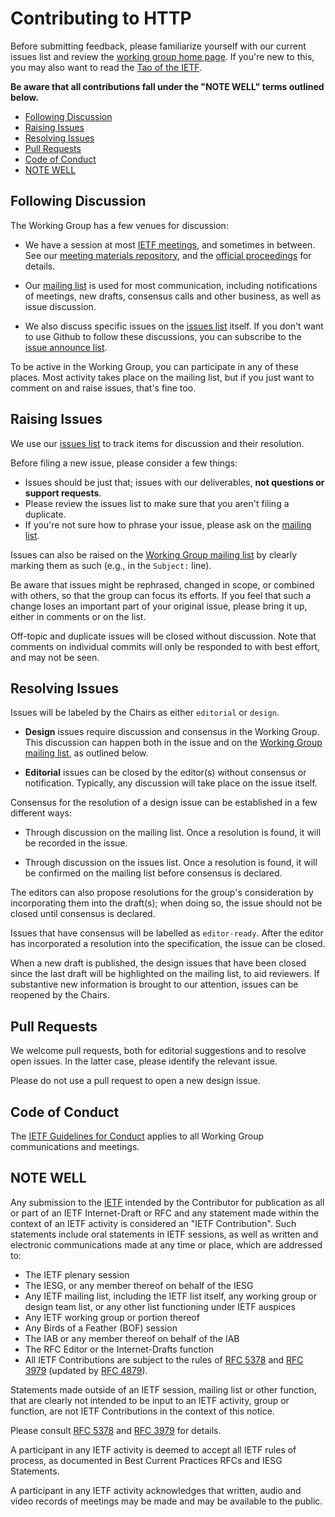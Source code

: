 # Contributing to HTTP

Before submitting feedback, please familiarize yourself with our current issues
list and review the [working group home page](https://httpwg.github.io/). If
you're new to this, you may also want to read the [Tao of the
IETF](https://www.ietf.org/tao.html).

**Be aware that all contributions fall under the "NOTE WELL" terms outlined below.**


<!-- START doctoc generated TOC please keep comment here to allow auto update -->
<!-- DON'T EDIT THIS SECTION, INSTEAD RE-RUN doctoc TO UPDATE -->


- [Following Discussion](#following-discussion)
- [Raising Issues](#raising-issues)
- [Resolving Issues](#resolving-issues)
- [Pull Requests](#pull-requests)
- [Code of Conduct](#code-of-conduct)
- [NOTE WELL](#note-well)

<!-- END doctoc generated TOC please keep comment here to allow auto update -->


## Following Discussion

The Working Group has a few venues for discussion:

* We have a session at most [IETF meetings](https://www.ietf.org/meeting/), and sometimes in between. See our [meeting materials repository](https://github.com/httpwg/wg-materials), and the [official proceedings](https://datatracker.ietf.org/wg/httpbis/meetings/) for details.

* Our [mailing list](https://lists.w3.org/Archives/Public/ietf-http-wg/) is used for most communication, including notifications of meetings, new drafts, consensus calls and other business, as well as issue discussion.

* We also discuss specific issues on the [issues list](https://github.com/httpwg/http-extensions/issues) itself. If you don't want to use Github to follow these discussions, you can subscribe to the [issue announce list](https://www.ietf.org/mailman/listinfo/http-issues).

To be active in the Working Group, you can participate in any of these places. Most activity takes place on the mailing list, but if you just want to comment on and raise issues, that's fine too.


## Raising Issues

We use our [issues list](https://github.com/httpwg/http-extensions/issues) to 
track items for discussion and their resolution.

Before filing a new issue, please consider a few things:

* Issues should be just that; issues with our deliverables, **not questions or
  support requests**.
* Please review the issues list to make sure that you aren't filing a
  duplicate.
* If you're not sure how to phrase your issue, please ask on the [mailing list](https://lists.w3.org/Archives/Public/ietf-http-wg/).

Issues can also be raised on the [Working Group mailing
list](https://lists.w3.org/Archives/Public/ietf-http-wg/) by clearly marking them as such (e.g., 
in the `Subject:` line). 

Be aware that issues might be rephrased, changed in scope, or combined with others, so that the group
can focus its efforts. If you feel that such a change loses an important part of your original
issue, please bring it up, either in comments or on the list.

Off-topic and duplicate issues will be closed without discussion. Note that comments on individual
commits will only be responded to with best effort, and may not be seen.


## Resolving Issues

Issues will be labeled by the Chairs as either `editorial` or `design`.

* **Design** issues require discussion and consensus in the Working Group. This discussion can happen both in the issue and on the [Working Group mailing list](https://lists.w3.org/Archives/Public/ietf-http-wg/), as outlined below. 

* **Editorial** issues can be closed by the editor(s) without consensus or notification. Typically, any discussion will take place on the issue itself.

Consensus for the resolution of a design issue can be established in a few different ways:

* Through discussion on the mailing list. Once a resolution is found, it will be recorded in the issue.

* Through discussion on the issues list. Once a resolution is found, it will be confirmed on the mailing list before consensus is declared. 

The editors can also propose resolutions for the group's consideration by incorporating them into the draft(s); when doing so, the issue should not be closed until consensus is declared.

Issues that have consensus will be labelled as `editor-ready`. After the editor has incorporated a resolution into the specification, the issue can be closed.

When a new draft is published, the design issues that have been closed since the last draft will be highlighted on the mailing list, to aid reviewers. If substantive new information is brought to our attention, issues can be reopened by the Chairs.


## Pull Requests

We welcome pull requests, both for editorial suggestions and to resolve open
issues. In the latter case, please identify the relevant issue.

Please do not use a pull request to open a new design issue.


## Code of Conduct

The [IETF Guidelines for Conduct](https://tools.ietf.org/html/rfc7154) applies 
to all Working Group communications and meetings.


## NOTE WELL

Any submission to the [IETF](https://www.ietf.org/) intended by the Contributor
for publication as all or part of an IETF Internet-Draft or RFC and any
statement made within the context of an IETF activity is considered an "IETF
Contribution". Such statements include oral statements in IETF sessions, as
well as written and electronic communications made at any time or place, which
are addressed to:

 * The IETF plenary session
 * The IESG, or any member thereof on behalf of the IESG
 * Any IETF mailing list, including the IETF list itself, any working group 
   or design team list, or any other list functioning under IETF auspices
 * Any IETF working group or portion thereof
 * Any Birds of a Feather (BOF) session
 * The IAB or any member thereof on behalf of the IAB
 * The RFC Editor or the Internet-Drafts function
 * All IETF Contributions are subject to the rules of 
   [RFC 5378](https://tools.ietf.org/html/rfc5378) and 
   [RFC 3979](https://tools.ietf.org/html/rfc3979) 
   (updated by [RFC 4879](https://tools.ietf.org/html/rfc4879)).

Statements made outside of an IETF session, mailing list or other function,
that are clearly not intended to be input to an IETF activity, group or
function, are not IETF Contributions in the context of this notice.

Please consult [RFC 5378](https://tools.ietf.org/html/rfc5378) and [RFC 
3979](https://tools.ietf.org/html/rfc3979) for details.

A participant in any IETF activity is deemed to accept all IETF rules of
process, as documented in Best Current Practices RFCs and IESG Statements.

A participant in any IETF activity acknowledges that written, audio and video
records of meetings may be made and may be available to the public.
